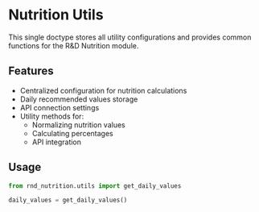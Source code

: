 # Nutrition Utils

This single doctype stores all utility configurations and provides common functions for the R&D Nutrition module.

## Features

- Centralized configuration for nutrition calculations
- Daily recommended values storage
- API connection settings
- Utility methods for:
  - Normalizing nutrition values
  - Calculating percentages
  - API integration

## Usage

```python
from rnd_nutrition.utils import get_daily_values

daily_values = get_daily_values()
